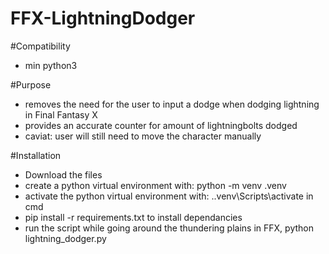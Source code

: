 # FFX-LightningDodger

#Compatibility
* min python3

#Purpose
* removes the need for the user to input a dodge when dodging lightning in Final Fantasy X
* provides an accurate counter for amount of lightningbolts dodged
* caviat: user will still need to move the character manually

#Installation
- Download the files
- create a python virtual environment with: python -m venv .venv
- activate the python virtual environment with: .\.venv\Scripts\activate in cmd
- pip install -r requirements.txt to install dependancies
- run the script while going around the thundering plains in FFX, python lightning_dodger.py
